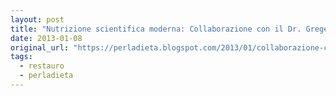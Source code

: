 ```yaml
---
layout: post
title: "Nutrizione scientifica moderna: Collaborazione con il Dr. Greger per NutritionFacts.org!"
date: 2013-01-08
original_url: "https://perladieta.blogspot.com/2013/01/collaborazione-con-il-dr-greger-per.html"
tags:
  - restauro
  - perladieta
---
```



